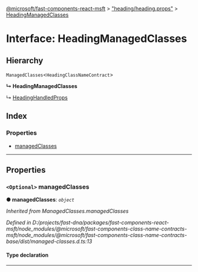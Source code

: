 [@microsoft/fast-components-react-msft](../README.md) > ["heading/heading.props"](../modules/_heading_heading_props_.md) > [HeadingManagedClasses](../interfaces/_heading_heading_props_.headingmanagedclasses.md)

# Interface: HeadingManagedClasses

## Hierarchy

 `ManagedClasses`<`HeadingClassNameContract`>

**↳ HeadingManagedClasses**

↳  [HeadingHandledProps](_heading_heading_props_.headinghandledprops.md)

## Index

### Properties

* [managedClasses](_heading_heading_props_.headingmanagedclasses.md#managedclasses)

---

## Properties

<a id="managedclasses"></a>

### `<Optional>` managedClasses

**● managedClasses**: *`object`*

*Inherited from ManagedClasses.managedClasses*

*Defined in D:/projects/fast-dna/packages/fast-components-react-msft/node_modules/@microsoft/fast-components-class-name-contracts-msft/node_modules/@microsoft/fast-components-class-name-contracts-base/dist/managed-classes.d.ts:13*

#### Type declaration

___

